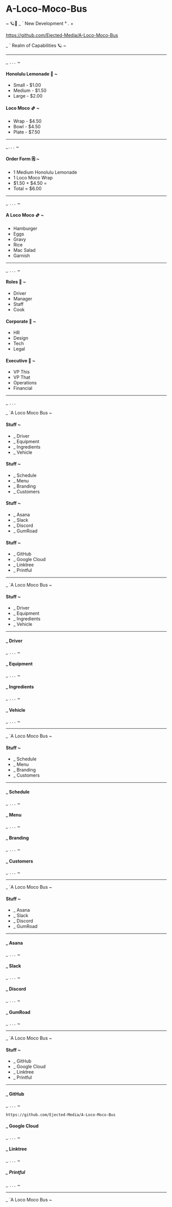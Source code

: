 # A-Loco-Moco-Bus
~ 🪐🦭 _ ` New Development ° . + 


https://github.com/Ejected-Media/A-Loco-Moco-Bus

_ ` Realm of Capabilities 🪐 ~


--- 
_ `...` ~

#### Honolulu Lemonade 🍋 ~
+ Small - $1.00
+ Medium - $1.50
+ Large - $2.00

#### Loco Moco 🫔 ~
+ Wrap - $4.50
+ Bowl - $4.50
+ Plate - $7.50

--- 
_`...` ~

#### Order Form 🗒️ ~
+ 1 Medium Honolulu Lemonade 
+ 1 Loco Moco Wrap
+ $1.50 + $4.50 =
+ Total = $6.00

--- 
_ `...` ~

#### A Loco Moco 🫔 ~
+ Hamburger 
+ Eggs
+ Gravy
+ Rice
+ Mac Salad 
+ Garnish 


--- 
_ `...` ~ 

#### Roles 🦭 ~
+ Driver
+ Manager 
+ Staff
+ Cook

#### Corporate 🦭 ~
+ HR
+ Design 
+ Tech
+ Legal

#### Executive 🦭 ~
+ VP This 
+ VP That
+ Operations 
+ Financial 

--- 

_ `...`

 _ `A Loco Moco Bus ~
 
 
 #### Stuff ~
 + _ Driver
 + _ Equipment 
 + _ Ingredients 
 + _ Vehicle 
 
 
 #### Stuff ~
 + _ Schedule 
 + _ Menu
 + _ Branding 
 + _ Customers
 
 #### Stuff ~
 + _ Asana
 + _ Slack
 + _ Discord 
 + _ GumRoad
 
 
#### Stuff ~
+ _ GitHub
+ _ Google Cloud
+ _ Linktree
+ _ Printful


--- 

 _ `A Loco Moco Bus ~
 
 #### Stuff ~
 + _ Driver
 + _ Equipment 
 + _ Ingredients 
 + _ Vehicle 
 
 --- 
 
 #### _ Driver
  _ `...` ~
  
 #### _ Equipment 
 _ `...` ~
 
 #### _ Ingredients 
 _ `...` ~
 
 #### _ Vehicle 
 _ `...` ~
 
 
 
 --- 

 _ `A Loco Moco Bus ~
 
 #### Stuff ~
 + _ Schedule 
 + _ Menu
 + _ Branding 
 + _ Customers
 
 ---
 
  #### _ Schedule 
  _ `...` ~
  
 #### _ Menu
 _ `...` ~
 
 #### _ Branding 
 _ `...` ~
 
 #### _ Customers
 _ `...` ~
 
 --- 

 _ `A Loco Moco Bus ~
 
 #### Stuff ~
 + _ Asana
 + _ Slack
 + _ Discord 
 + _ GumRoad
 
 --- 
 
 #### _ Asana
 _ `...` ~
 
 #### _ Slack
 _ `...` ~
 
 #### _ Discord 
 _ `...` ~
 
 #### _ GumRoad
 _ `...` ~
 
 --- 

 _ `A Loco Moco Bus ~
 
#### Stuff ~
+ _ GitHub
+ _ Google Cloud
+ _ Linktree
+ _ Printful

--- 

#### _ GitHub
_ `...` ~

` https://github.com/Ejected-Media/A-Loco-Moco-Bus `

#### _ Google Cloud
_ `...` ~

#### _ Linktree
_ `...` ~

##### _ Printful
_ `...` ~
 
 
 --- 

 _ `A Loco Moco Bus ~
 
 